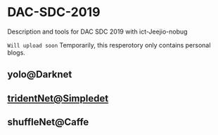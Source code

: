 # DAC-SDC-2019
Description and tools for DAC SDC 2019 with ict-Jeejio-nobug

`Will upload soon`
Temporarily, this resperotory only contains personal blogs.
## yolo@Darknet

## [tridentNet@Simpledet](https://github.com/wangyipengw1p/DAC-SDC-2019/tree/master/Simpledet)

## shuffleNet@Caffe
